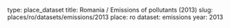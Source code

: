 type: place_dataset
title: Romania / Emissions of pollutants (2013)
slug: places/ro/datasets/emissions/2013
place: ro
dataset: emissions
year: 2013
